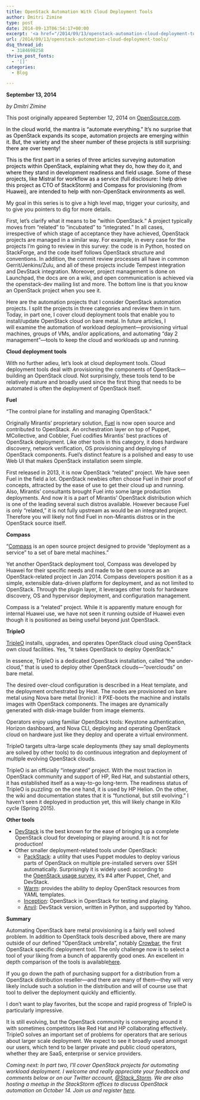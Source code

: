 ```yaml
---
title: OpenStack Automation With Cloud Deployment Tools
author: Dmitri Zimine
type: post
date: 2014-09-13T06:54:17+00:00
excerpt: '<a href="/2014/09/13/openstack-automation-cloud-deployment-tools/">READ MORE</a>'
url: /2014/09/13/openstack-automation-cloud-deployment-tools/
dsq_thread_id:
  - 3184698258
thrive_post_fonts:
  - '[]'
categories:
  - Blog

---
```

**September 13, 2014**

_by Dmitri Zimine_

This post originally appeared September 12, 2014 on <a href="http://opensource.com/business/14/9/openstack-deployment-tools" target="_blank">OpenSource.com</a>.

<p style="color: #000000;">
  In the cloud world, the mantra is &#8220;automate everything.&#8221; It&#8217;s no surprise that as OpenStack expands its scope, automation projects are emerging within it. But, the variety and the sheer number of these projects is still surprising: there are over twenty!
</p>

<p style="color: #000000;">
  This is the first part in a series of three articles surveying automation projects within OpenStack, explaining what they do, how they do it, and where they stand in development readiness and field usage. Some of these projects, like Mistral for workflow as a service (full disclosure: I help drive this project as CTO of StackStorm) and Compass for provisioning (from Huawei), are intended to help with non-OpenStack environments as well.
</p>

My goal in this series is to give a high level map, trigger your curiosity, and to give you pointers to dig for more details.

<!--more-->

First, let&#8217;s clarify what it means to be &#8220;within OpenStack.&#8221; A project typically moves from &#8220;related&#8221; to &#8220;incubated&#8221; to &#8220;integrated.&#8221; In all cases, irrespective of which stage of acceptance they have achieved, OpenStack projects are managed in a similar way. For example, in every case for the projects I&#8217;m going to review in this survey: the code is in Python, hosted on StackForge, and the code itself follows OpenStack structure and conventions. In addition, the commit review processes all have in common Gerrit/Jenkins/Zulu, and all of these projects include Tempest integration and DevStack integration. Moreover, project management is done on Launchpad, the docs are on a wiki, and open communication is achieved via the openstack-dev mailing list and more. The bottom line is that you know an OpenStack project when you see it.

Here are the automation projects that I consider OpenStack automation projects. I split the projects in three categories and review them in turn. Today, in part one, I cover cloud deployment tools that enable you to install/update OpenStack cloud on bare metal. In future articles, I will examine the automation of workload deployment—provisioning virtual machines, groups of VMs, and/or applications, and automating &#8220;day 2 management&#8221;—tools to keep the cloud and workloads up and running.

**Cloud deployment tools**

With no further adieu, let&#8217;s look at cloud deployment tools. Cloud deployment tools deal with provisioning the components of OpenStack—building an OpenStack cloud. Not surprisingly, these tools tend to be relatively mature and broadly used since the first thing that needs to be automated is often the deployment of OpenStack itself.

**Fuel**

&#8220;The control plane for installing and managing OpenStack.&#8221;

Originally Mirantis&#8217; proprietary solution, <a href="https://wiki.openstack.org/wiki/Fuel" target="_blank">Fuel</a> is now open source and contributed to OpenStack. An orchestration layer on top of Puppet, MCollective, and Cobbler, Fuel codifies Mirantis&#8217; best practices of OpenStack deployment. Like other tools in this category, it does hardware discovery, network verification, OS provisioning and deploying of OpenStack components. Fuel&#8217;s distinct feature is a polished and easy to use Web UI that makes OpenStack installation seem simple.

First released in 2013, it is now OpenStack &#8220;related&#8221; project. We have seen Fuel in the field a lot. OpenStack newbies often choose Fuel in their proof of concepts, attracted by the ease of use to get their cloud up and running. Also, Mirantis&#8217; consultants brought Fuel into some large production deployments. And now it is a part of Mirantis&#8217; OpenStack distribution which is one of the leading several such distros available. However because Fuel is only &#8220;related,&#8221; it is not fully upstream as would be an integrated project. Therefore you will likely not find Fuel in non-Mirantis distros or in the OpenStack source itself.

**Compass**

&#8220;<a href="https://wiki.openstack.org/wiki/Compass" target="_blank">Compass</a> is an open source project designed to provide &#8220;deployment as a service&#8221; to a set of bare metal machines.&#8221;

Yet another OpenStack deployment tool, Compass was developed by Huawei for their specific needs and made to be open source as an OpenStack-related project in Jan 2014. Compass developers position it as a simple, extensible data-driven platform for deployment, and as not limited to OpenStack. Through the plugin layer, it leverages other tools for hardware discovery, OS and hypervisor deployment, and configuration management.

Compass is a &#8220;related&#8221; project. While it is apparently mature enough for internal Huawei use, we have not seen it running outside of Huawei even though it is positioned as being useful beyond just OpenStack.

**TripleO**

<a href="https://wiki.openstack.org/wiki/TripleO" target="_blank">TripleO</a> installs, upgrades, and operates OpenStack cloud using OpenStack own cloud facilities. Yes, &#8220;it takes OpenStack to deploy OpenStack.&#8221;

In essence, TripleO is a dedicated OpenStack installation, called &#8220;the under-cloud,&#8221; that is used to deploy other OpenStack clouds—&#8221;overclouds&#8221; on bare metal.

The desired over-cloud configuration is described in a Heat template, and the deployment orchestrated by Heat. The nodes are provisioned on bare metal using Nova bare metal (Ironic): it PXE-boots the machine and installs images with OpenStack components. The images are dynamically generated with disk-image builder from image elements.

Operators enjoy using familiar OpenStack tools: Keystone authentication, Horizon dashboard, and Nova CLI, deploying and operating OpenStack cloud on hardware just like they deploy and operate a virtual environment.

TripleO targets ultra-large scale deployments (they say small deployments are solved by other tools) to do continuous integration and deployment of multiple evolving OpenStack clouds.

TripleO is an officially &#8220;integrated&#8221; project. With the most traction in OpenStack community and support of HP, Red Hat, and substantial others, it has established itself as a way-to-go long-term. The readiness status of TripleO is puzzling: on the one hand, it is used by HP Helion. On the other, the wiki and documentation states that it is &#8220;functional, but still evolving.&#8221; I haven&#8217;t seen it deployed in production yet, this will likely change in Kilo cycle (Spring 2015).

**Other tools**

  * <a href="http://devstack.org/" target="_blank">DevStack</a> is the best known for the ease of bringing up a complete OpenStack cloud for developing or playing around. It is not for production!
  * Other smaller deployment-related tools under OpenStack: 
      * <a href="https://wiki.openstack.org/wiki/Packstack" target="_blank">PackStack</a>: a utility that uses Puppet modules to deploy various parts of OpenStack on multiple pre-installed servers over SSH automatically. Surprisingly it is widely used: according to the <a href="http://www.slideshare.net/ryan-lane/openstack-atlanta-user-survey" target="_blank">OpenStack usage survey</a>, it&#8217;s #4 after Puppet, Chef, and DevStack.
      * <a href="https://wiki.openstack.org/wiki/Warm" target="_blank">Warm</a>: provides the ability to deploy OpenStack resources from YAML templates.
      * <a href="https://wiki.openstack.org/wiki/Inception" target="_blank">Inception</a>: OpenStack in OpenStack for testing and playing.
      * <a href="http://anvil.readthedocs.org/en/latest/topics/gettingstarted.html" target="_blank">Anvil</a>: DevStack version, written in Python, and supported by Yahoo.

**Summary**

Automating OpenStack bare metal provisioning is a fairly well solved problem. In addition to OpenStack tools described above, there are many outside of our defined &#8220;OpenStack umbrella&#8221;, notably [Crowbar][1], the first OpenStack specific deployment tool. The only challenge now is to select a tool of your liking from a bunch of apparently good ones. An excellent in depth comparison of the tools is available<a href="https://www.openstack.org/summit/openstack-summit-hong-kong-2013/session-videos/presentation/an-evaluation-of-openstack-deployment-frameworks" target="_blank">here</a>.

If you go down the path of purchasing support for a distribution from a OpenStack distribution reseller—and there are many of them—they will very likely include such a solution in the distribution and will of course use that tool to deliver the deployment quickly and efficiently.

I don&#8217;t want to play favorites, but the scope and rapid progress of TripleO is particularly impressive.

It is still evolving, but the OpenStack community is converging around it with sometimes competitors like Red Hat and HP collaborating effectively. TripleO solves an important set of problems for operators that are serious about larger scale deployment. We expect to see it broadly used amongst our users, which tend to be larger private and public cloud operators, whether they are SaaS, enterprise or service providers.

_Coming next: In part two, I&#8217;ll cover OpenStack projects for automating workload deployment. I welcome and really appreciate your feedback and comments below or on our Twitter account, <a href="https://twitter.com/stack_storm" target="_blank">@Stack_Storm</a>. We are also hosting a meetup in the StackStorm offices to discuss OpenStack automation on October 14. Join us and register [here][2]._

 [1]: http://crowbar.github.io/home.html
 [2]: http://www.meetup.com/San-Francisco-Silicon-Valley-OpenStack-Meetup/events/206106642/